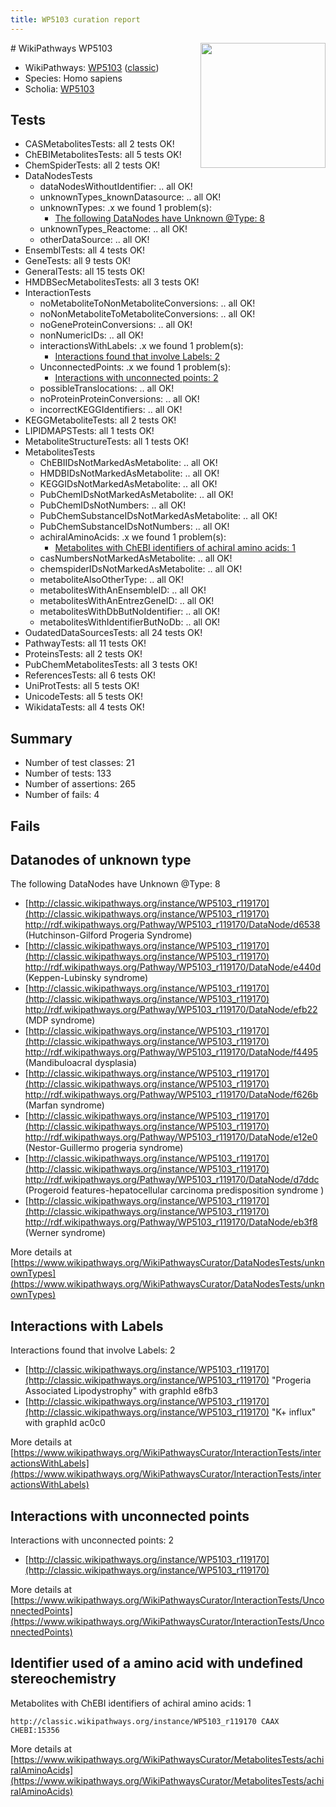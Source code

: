```yaml
---
title: WP5103 curation report
---
```


<img style="float: right; width: 200px" src="https://upload.wikimedia.org/wikipedia/commons/thumb/8/83/Wplogo_with_text_500.png/640px-Wplogo_with_text_500.png" />
# WikiPathways WP5103

* WikiPathways: [WP5103](https://wikipathways.org/pathways/WP5103) ([classic](https://classic.wikipathways.org/instance/WP5103))
* Species: Homo sapiens
* Scholia: [WP5103](https://scholia.toolforge.org/wikipathways/WP5103)
## Tests
* CASMetabolitesTests: all 2 tests OK!
* ChEBIMetabolitesTests: all 5 tests OK!
* ChemSpiderTests: all 2 tests OK!
* DataNodesTests
    * dataNodesWithoutIdentifier: .. all OK!
    * unknownTypes_knownDatasource: .. all OK!
    * unknownTypes: .x we found 1 problem(s):
        * [The following DataNodes have Unknown @Type: 8](#839973e6)
    * unknownTypes_Reactome: .. all OK!
    * otherDataSource: .. all OK!
* EnsemblTests: all 4 tests OK!
* GeneTests: all 9 tests OK!
* GeneralTests: all 15 tests OK!
* HMDBSecMetabolitesTests: all 3 tests OK!
* InteractionTests
    * noMetaboliteToNonMetaboliteConversions: .. all OK!
    * noNonMetaboliteToMetaboliteConversions: .. all OK!
    * noGeneProteinConversions: .. all OK!
    * nonNumericIDs: .. all OK!
    * interactionsWithLabels: .x we found 1 problem(s):
        * [Interactions found that involve Labels: 2](#630d2679)
    * UnconnectedPoints: .x we found 1 problem(s):
        * [Interactions with unconnected points: 2](#35a61ada)
    * possibleTranslocations: .. all OK!
    * noProteinProteinConversions: .. all OK!
    * incorrectKEGGIdentifiers: .. all OK!
* KEGGMetaboliteTests: all 2 tests OK!
* LIPIDMAPSTests: all 1 tests OK!
* MetaboliteStructureTests: all 1 tests OK!
* MetabolitesTests
    * ChEBIIDsNotMarkedAsMetabolite: .. all OK!
    * HMDBIDsNotMarkedAsMetabolite: .. all OK!
    * KEGGIDsNotMarkedAsMetabolite: .. all OK!
    * PubChemIDsNotMarkedAsMetabolite: .. all OK!
    * PubChemIDsNotNumbers: .. all OK!
    * PubChemSubstanceIDsNotMarkedAsMetabolite: .. all OK!
    * PubChemSubstanceIDsNotNumbers: .. all OK!
    * achiralAminoAcids: .x we found 1 problem(s):
        * [Metabolites with ChEBI identifiers of achiral amino acids: 1](#9c17608e)
    * casNumbersNotMarkedAsMetabolite: .. all OK!
    * chemspiderIDsNotMarkedAsMetabolite: .. all OK!
    * metaboliteAlsoOtherType: .. all OK!
    * metabolitesWithAnEnsembleID: .. all OK!
    * metabolitesWithAnEntrezGeneID: .. all OK!
    * metabolitesWithDbButNoIdentifier: .. all OK!
    * metabolitesWithIdentifierButNoDb: .. all OK!
* OudatedDataSourcesTests: all 24 tests OK!
* PathwayTests: all 11 tests OK!
* ProteinsTests: all 2 tests OK!
* PubChemMetabolitesTests: all 3 tests OK!
* ReferencesTests: all 6 tests OK!
* UniProtTests: all 5 tests OK!
* UnicodeTests: all 5 tests OK!
* WikidataTests: all 4 tests OK!


## Summary

* Number of test classes: 21
* Number of tests: 133
* Number of assertions: 265
* Number of fails: 4

## Fails

<a name="839973e6" />

## Datanodes of unknown type

The following DataNodes have Unknown @Type: 8

* [http://classic.wikipathways.org/instance/WP5103_r119170](http://classic.wikipathways.org/instance/WP5103_r119170) http://rdf.wikipathways.org/Pathway/WP5103_r119170/DataNode/d6538 (Hutchinson-Gilford 
Progeria Syndrome)
* [http://classic.wikipathways.org/instance/WP5103_r119170](http://classic.wikipathways.org/instance/WP5103_r119170) http://rdf.wikipathways.org/Pathway/WP5103_r119170/DataNode/e440d (Keppen-Lubinsky
syndrome)
* [http://classic.wikipathways.org/instance/WP5103_r119170](http://classic.wikipathways.org/instance/WP5103_r119170) http://rdf.wikipathways.org/Pathway/WP5103_r119170/DataNode/efb22 (MDP 
syndrome)
* [http://classic.wikipathways.org/instance/WP5103_r119170](http://classic.wikipathways.org/instance/WP5103_r119170) http://rdf.wikipathways.org/Pathway/WP5103_r119170/DataNode/f4495 (Mandibuloacral
dysplasia)
* [http://classic.wikipathways.org/instance/WP5103_r119170](http://classic.wikipathways.org/instance/WP5103_r119170) http://rdf.wikipathways.org/Pathway/WP5103_r119170/DataNode/f626b (Marfan 
syndrome)
* [http://classic.wikipathways.org/instance/WP5103_r119170](http://classic.wikipathways.org/instance/WP5103_r119170) http://rdf.wikipathways.org/Pathway/WP5103_r119170/DataNode/e12e0 (Nestor-Guillermo 
progeria syndrome)
* [http://classic.wikipathways.org/instance/WP5103_r119170](http://classic.wikipathways.org/instance/WP5103_r119170) http://rdf.wikipathways.org/Pathway/WP5103_r119170/DataNode/d7ddc (Progeroid features-hepatocellular 
carcinoma predisposition syndrome )
* [http://classic.wikipathways.org/instance/WP5103_r119170](http://classic.wikipathways.org/instance/WP5103_r119170) http://rdf.wikipathways.org/Pathway/WP5103_r119170/DataNode/eb3f8 (Werner 
syndrome)


More details at [https://www.wikipathways.org/WikiPathwaysCurator/DataNodesTests/unknownTypes](https://www.wikipathways.org/WikiPathwaysCurator/DataNodesTests/unknownTypes)

<a name="630d2679" />

## Interactions with Labels

Interactions found that involve Labels: 2

* [http://classic.wikipathways.org/instance/WP5103_r119170](http://classic.wikipathways.org/instance/WP5103_r119170) "Progeria Associated Lipodystrophy" with graphId e8fb3
* [http://classic.wikipathways.org/instance/WP5103_r119170](http://classic.wikipathways.org/instance/WP5103_r119170) "K+ influx" with graphId ac0c0


More details at [https://www.wikipathways.org/WikiPathwaysCurator/InteractionTests/interactionsWithLabels](https://www.wikipathways.org/WikiPathwaysCurator/InteractionTests/interactionsWithLabels)

<a name="35a61ada" />

## Interactions with unconnected points

Interactions with unconnected points: 2

* [http://classic.wikipathways.org/instance/WP5103_r119170](http://classic.wikipathways.org/instance/WP5103_r119170)


More details at [https://www.wikipathways.org/WikiPathwaysCurator/InteractionTests/UnconnectedPoints](https://www.wikipathways.org/WikiPathwaysCurator/InteractionTests/UnconnectedPoints)

<a name="9c17608e" />

## Identifier used of a amino acid with undefined stereochemistry

Metabolites with ChEBI identifiers of achiral amino acids: 1
```
http://classic.wikipathways.org/instance/WP5103_r119170 CAAX CHEBI:15356
```

More details at [https://www.wikipathways.org/WikiPathwaysCurator/MetabolitesTests/achiralAminoAcids](https://www.wikipathways.org/WikiPathwaysCurator/MetabolitesTests/achiralAminoAcids)

